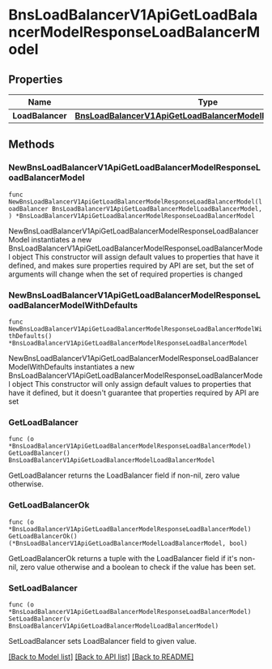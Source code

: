 # BnsLoadBalancerV1ApiGetLoadBalancerModelResponseLoadBalancerModel

## Properties

Name | Type | Description | Notes
------------ | ------------- | ------------- | -------------
**LoadBalancer** | [**BnsLoadBalancerV1ApiGetLoadBalancerModelLoadBalancerModel**](BnsLoadBalancerV1ApiGetLoadBalancerModelLoadBalancerModel.md) |  | 

## Methods

### NewBnsLoadBalancerV1ApiGetLoadBalancerModelResponseLoadBalancerModel

`func NewBnsLoadBalancerV1ApiGetLoadBalancerModelResponseLoadBalancerModel(loadBalancer BnsLoadBalancerV1ApiGetLoadBalancerModelLoadBalancerModel, ) *BnsLoadBalancerV1ApiGetLoadBalancerModelResponseLoadBalancerModel`

NewBnsLoadBalancerV1ApiGetLoadBalancerModelResponseLoadBalancerModel instantiates a new BnsLoadBalancerV1ApiGetLoadBalancerModelResponseLoadBalancerModel object
This constructor will assign default values to properties that have it defined,
and makes sure properties required by API are set, but the set of arguments
will change when the set of required properties is changed

### NewBnsLoadBalancerV1ApiGetLoadBalancerModelResponseLoadBalancerModelWithDefaults

`func NewBnsLoadBalancerV1ApiGetLoadBalancerModelResponseLoadBalancerModelWithDefaults() *BnsLoadBalancerV1ApiGetLoadBalancerModelResponseLoadBalancerModel`

NewBnsLoadBalancerV1ApiGetLoadBalancerModelResponseLoadBalancerModelWithDefaults instantiates a new BnsLoadBalancerV1ApiGetLoadBalancerModelResponseLoadBalancerModel object
This constructor will only assign default values to properties that have it defined,
but it doesn't guarantee that properties required by API are set

### GetLoadBalancer

`func (o *BnsLoadBalancerV1ApiGetLoadBalancerModelResponseLoadBalancerModel) GetLoadBalancer() BnsLoadBalancerV1ApiGetLoadBalancerModelLoadBalancerModel`

GetLoadBalancer returns the LoadBalancer field if non-nil, zero value otherwise.

### GetLoadBalancerOk

`func (o *BnsLoadBalancerV1ApiGetLoadBalancerModelResponseLoadBalancerModel) GetLoadBalancerOk() (*BnsLoadBalancerV1ApiGetLoadBalancerModelLoadBalancerModel, bool)`

GetLoadBalancerOk returns a tuple with the LoadBalancer field if it's non-nil, zero value otherwise
and a boolean to check if the value has been set.

### SetLoadBalancer

`func (o *BnsLoadBalancerV1ApiGetLoadBalancerModelResponseLoadBalancerModel) SetLoadBalancer(v BnsLoadBalancerV1ApiGetLoadBalancerModelLoadBalancerModel)`

SetLoadBalancer sets LoadBalancer field to given value.



[[Back to Model list]](../README.md#documentation-for-models) [[Back to API list]](../README.md#documentation-for-api-endpoints) [[Back to README]](../README.md)


